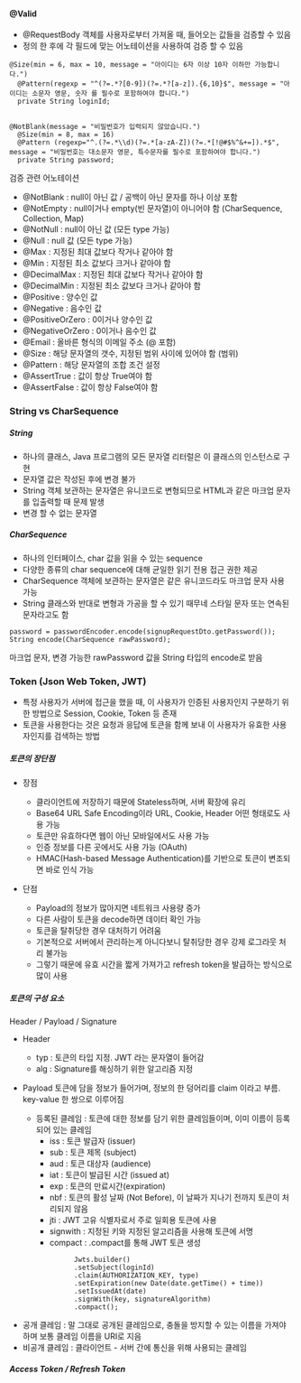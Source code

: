 #### @Valid
  - @RequestBody 객체를 사용자로부터 가져올 때, 들어오는 값들을 검증할 수 있음
  - 정의 한 후에 각 필드에 맞는 어노테이션을 사용하여 검증 할 수 있음
  ```
  @Size(min = 6, max = 10, message = "아이디는 6자 이상 10자 이하만 가능합니다.")
    @Pattern(regexp = "^(?=.*?[0-9])(?=.*?[a-z]).{6,10}$", message = "아이디는 소문자 영문, 숫자 를 필수로 포함하여야 합니다.")
    private String loginId;
  
  
  @NotBlank(message = "비밀번호가 입력되지 않았습니다.")
    @Size(min = 8, max = 16)
    @Pattern (regexp="^.(?=.*\\d)(?=.*[a-zA-Z])(?=.*[!@#$%^&+=]).*$", message = "비밀번호는 대소문자 영문, 특수문자를 필수로 포함하여야 합니다.")
    private String password;
  ```
  
  검증 관련 어노테이션
   - @NotBlank : null이 아닌 값 / 공백이 아닌 문자를 하나 이상 포함
   - @NotEmpty : null이거나 empty(빈 문자열)이 아니어야 함 (CharSequence, Collection, Map)
   - @NotNull : null이 아닌 값 (모든 type 가능)
   - @Null : null 값 (모든 type 가능)
   - @Max : 지정된 최대 값보다 작거나 같아야 함
   - @Min : 지정된 최소 값보다 크거나 같아야 함
   - @DecimalMax : 지정된 최대 값보다 작거나 같아야 함
   - @DecimalMin : 지정된 최소 값보다 크거나 같아야 함
   - @Positive : 양수인 값
   - @Negative : 음수인 값
   - @PositiveOrZero : 0이거나 양수인 값
   - @NegativeOrZero : 0이거나 음수인 값
   - @Email : 올바른 형식의 이메일 주소 (@ 포함)
   - @Size : 해당 문자열의 갯수, 지정된 범위 사이에 있어야 함 (범위)
   - @Pattern : 해당 문자열의 조합 조건 설정
   - @AssertTrue : 값이 항상 True여야 함
   - @AssertFalse : 값이 항상 False여야 함





### String vs CharSequence
  ##### String
  - 하나의 클래스, Java 프로그램의 모든 문자열 리터럴은 이 클래스의 인스턴스로 구현
  - 문자열 값은 작성된 후에 변경 불가
  - String 객체 보관하는 문자열은 유니코드로 변형되므로 HTML과 같은 마크업 문자를 입출력할 때 문제 발생
  - 변경 할 수 없는 문자열

  ##### CharSequence
  - 하나의 인터페이스, char 값을 읽을 수 있는 sequence
  - 다양한 종류의 char sequence에 대해 균일한 읽기 전용 접근 권한 제공
  - CharSequence 객체에 보관하는 문자열은 같은 유니코드라도 마크업 문자 사용 가능
  - String 클래스와 반대로 변형과 가공을 할 수 있기 때무네 스타일 문자 또는 연속된 문자라고도 함

```
password = passwordEncoder.encode(signupRequestDto.getPassword());
String encode(CharSequence rawPassword);
```
마크업 문자, 변경 가능한 rawPassword 값을 String 타입의 encode로 받음


### Token (Json Web Token, JWT)
- 특정 사용자가 서버에 접근을 했을 때, 이 사용자가 인증된 사용자인지 구분하기 위한 방법으로 Session, Cookie, Token 등 존재
- 토큰을 사용한다는 것은 요청과 응답에 토큰을 함께 보내 이 사용자가 유효한 사용자인지를 검색하는 방법

##### 토큰의 장단점
- 장점
  - 클라이언트에 저장하기 때문에 Stateless하며, 서버 확장에 유리
  - Base64 URL Safe Encoding이라 URL, Cookie, Header 어떤 형태로도 사용 가능
  - 토큰만 유효하다면 웹이 아닌 모바일에서도 사용 가능
  - 인증 정보를 다른 곳에서도 사용 가능 (OAuth)
  - HMAC(Hash-based Message Authentication)를 기반으로 토큰이 변조되면 바로 인식 가능

- 단점
  - Payload의 정보가 많아지면 네트워크 사용량 증가
  - 다른 사람이 토큰을 decode하면 데이터 확인 가능
  - 토큰을 탈취당한 경우 대처하기 어려움
  - 기본적으로 서버에서 관리하는게 아니다보니 탈취당한 경우 강제 로그라웃 처리 불가능
  - 그렇기 때문에 유효 시간을 짧게 가져가고 refresh token을 발급하는 방식으로 많이 사용


##### 토큰의 구성 요소
Header / Payload / Signature
- Header
  - typ : 토큰의 타입 지정. JWT 라는 문자열이 들어감
  - alg : Signature를 해싱하기 위한 알고리즘 지정

- Payload
토큰에 담을 정보가 들어가며, 정보의 한 덩어리를 claim 이라고 부름. key-value 한 쌍으로 이루어짐
  - 등록된 클레임 : 토큰에 대한 정보를 담기 위한 클레임들이며, 이미 이름이 등록되어 있는 클레임
    - iss : 토큰 발급자 (issuer)
    - sub : 토큰 제목 (subject)
    - aud : 토큰 대상자 (audience)
    - iat : 토큰이 발급된 시간 (issued at)
    - exp : 토큰의 만료시간(expiration)
    - nbf : 토큰의 활성 날짜 (Not Before), 이 날짜가 지나기 전까지 토큰이 처리되지 않음
    - jti : JWT 고유 식별자로서 주로 일회용 토큰에 사용
    - signwith : 지정된 키와 지정된 알고리즘을 사용해 토큰에 서명
    - compact : .compact를 통해 JWT 토큰 생성
```
                Jwts.builder()
                .setSubject(loginId)
                .claim(AUTHORIZATION_KEY, type)
                .setExpiration(new Date(date.getTime() + time))
                .setIssuedAt(date)
                .signWith(key, signatureAlgorithm)
                .compact();
```



  - 공개 클레임 : 말 그대로 공개된 클레임으로, 충돌을 방지할 수 있는 이름을 가져야 하며 보통 클레임 이름을 URI로 지음
  - 비공개 클레임 : 클라이언트 - 서버 간에 통신을 위해 사용되는 클레임


##### Access Token / Refresh Token


